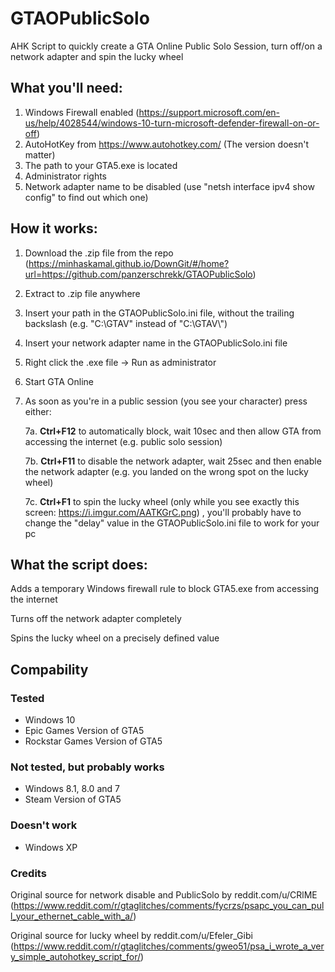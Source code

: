 # GTAOPublicSolo
AHK Script to quickly create a GTA Online Public Solo Session, turn off/on a network adapter and spin the lucky wheel

## What you'll need:
1. Windows Firewall enabled (https://support.microsoft.com/en-us/help/4028544/windows-10-turn-microsoft-defender-firewall-on-or-off)
2. AutoHotKey from https://www.autohotkey.com/ (The version doesn't matter)
3. The path to your GTA5.exe is located
4. Administrator rights
5. Network adapter name to be disabled (use "netsh interface ipv4 show config" to find out which one)

## How it works:
1. Download the .zip file from the repo (https://minhaskamal.github.io/DownGit/#/home?url=https://github.com/panzerschrekk/GTAOPublicSolo)
3. Extract to .zip file anywhere
2. Insert your path in the GTAOPublicSolo.ini file, without the trailing backslash (e.g. "C:\GTAV" instead of "C:\GTAV\\")
3. Insert your network adapter name in the GTAOPublicSolo.ini file
4. Right click the .exe file -> Run as administrator
5. Start GTA Online
6. As soon as you're in a public session (you see your character) press either:

    7a. **Ctrl+F12** to automatically block, wait 10sec and then allow GTA from accessing the internet (e.g. public solo session)
    
    7b. **Ctrl+F11** to disable the network adapter, wait 25sec and then enable the network adapter (e.g. you landed on the wrong spot on the lucky wheel)
    
    7c. **Ctrl+F1** to spin the lucky wheel (only while you see exactly this screen: https://i.imgur.com/AATKGrC.png) , you'll probably have to change the "delay" value in the GTAOPublicSolo.ini file to work for your pc
    
## What the script does:
Adds a temporary Windows firewall rule to block GTA5.exe from accessing the internet

Turns off the network adapter completely

Spins the lucky wheel on a precisely defined value


## Compability
### Tested
- Windows 10
- Epic Games Version of GTA5
- Rockstar Games Version of GTA5

### Not tested, but probably works
- Windows 8.1, 8.0 and 7
- Steam Version of GTA5

### Doesn't work
- Windows XP

### Credits
Original source for network disable and PublicSolo by reddit.com/u/CRlME (https://www.reddit.com/r/gtaglitches/comments/fycrzs/psapc_you_can_pull_your_ethernet_cable_with_a/)

Original source for lucky wheel by reddit.com/u/Efeler_Gibi (https://www.reddit.com/r/gtaglitches/comments/gweo51/psa_i_wrote_a_very_simple_autohotkey_script_for/)
